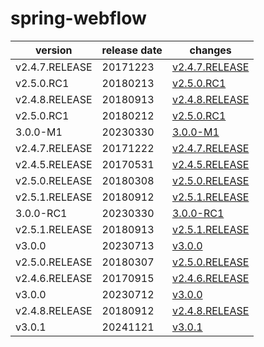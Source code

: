 # spring-webflow	


|version|release date|changes|
|---|---|---|
|v2.4.7.RELEASE|20171223|[v2.4.7.RELEASE](./v2.4.7.RELEASE-20171223.md)|
|v2.5.0.RC1|20180213|[v2.5.0.RC1](./v2.5.0.RC1-20180213.md)|
|v2.4.8.RELEASE|20180913|[v2.4.8.RELEASE](./v2.4.8.RELEASE-20180913.md)|
|v2.5.0.RC1|20180212|[v2.5.0.RC1](./v2.5.0.RC1-20180212.md)|
|3.0.0-M1|20230330|[3.0.0-M1](./3.0.0-M1-20230330.md)|
|v2.4.7.RELEASE|20171222|[v2.4.7.RELEASE](./v2.4.7.RELEASE-20171222.md)|
|v2.4.5.RELEASE|20170531|[v2.4.5.RELEASE](./v2.4.5.RELEASE-20170531.md)|
|v2.5.0.RELEASE|20180308|[v2.5.0.RELEASE](./v2.5.0.RELEASE-20180308.md)|
|v2.5.1.RELEASE|20180912|[v2.5.1.RELEASE](./v2.5.1.RELEASE-20180912.md)|
|3.0.0-RC1|20230330|[3.0.0-RC1](./3.0.0-RC1-20230330.md)|
|v2.5.1.RELEASE|20180913|[v2.5.1.RELEASE](./v2.5.1.RELEASE-20180913.md)|
|v3.0.0|20230713|[v3.0.0](./v3.0.0-20230713.md)|
|v2.5.0.RELEASE|20180307|[v2.5.0.RELEASE](./v2.5.0.RELEASE-20180307.md)|
|v2.4.6.RELEASE|20170915|[v2.4.6.RELEASE](./v2.4.6.RELEASE-20170915.md)|
|v3.0.0|20230712|[v3.0.0](./v3.0.0-20230712.md)|
|v2.4.8.RELEASE|20180912|[v2.4.8.RELEASE](./v2.4.8.RELEASE-20180912.md)|
|v3.0.1|20241121|[v3.0.1](./v3.0.1-20241121.md)|
